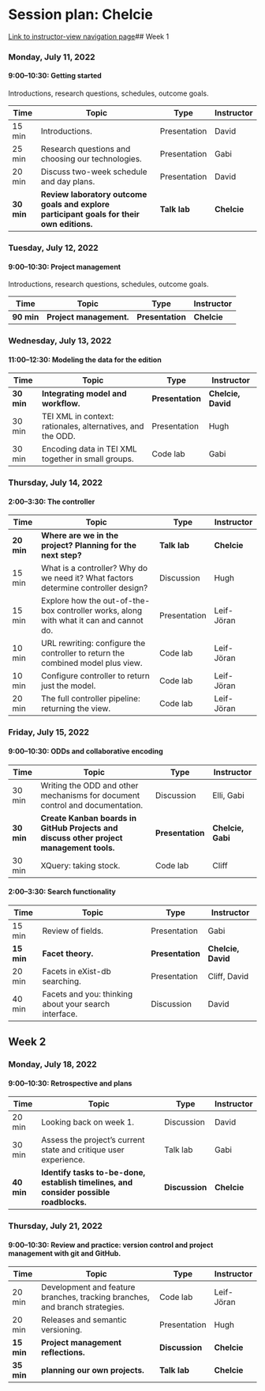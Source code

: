 # Session plan: Chelcie

[Link to instructor-view navigation page](daily_instructor_view.md)## Week 1

### Monday, July 11, 2022

#### 9:00–10:30: Getting started

Introductions, research questions, schedules, outcome goals. 

Time | Topic | Type | Instructor
---- | ---- | ---- | ---- 
15 min | Introductions. | Presentation | David
25 min | Research questions and choosing our technologies. | Presentation | Gabi
20 min | Discuss two-week schedule and day plans. | Presentation | David
**30 min** | **Review laboratory outcome goals and explore participant goals for their own editions.** | **Talk lab** | **Chelcie**

### Tuesday, July 12, 2022

#### 9:00–10:30: Project management

Introductions, research questions, schedules, outcome goals. 

Time | Topic | Type | Instructor
---- | ---- | ---- | ---- 
**90 min** | **Project management.** | **Presentation** | **Chelcie**

### Wednesday, July 13, 2022

#### 11:00–12:30: Modeling the data for the edition

Time | Topic | Type | Instructor
---- | ---- | ---- | ---- 
**30 min** | **Integrating model and workflow.** | **Presentation** | **Chelcie, David**
30 min | TEI XML in context: rationales, alternatives, and the ODD. | Presentation | Hugh
30 min | Encoding data in TEI XML together in small groups. | Code lab | Gabi

### Thursday, July 14, 2022

#### 2:00–3:30: The controller

Time | Topic | Type | Instructor
---- | ---- | ---- | ---- 
**20 min** | **Where are we in the project? Planning for the next step?** | **Talk lab** | **Chelcie**
15 min | What is a controller? Why do we need it? What factors determine controller design? | Discussion | Hugh
15 min | Explore how the out-of-the-box controller works, along with what it can and cannot do. | Presentation | Leif-Jöran
10 min | URL rewriting: configure the controller to return the combined model plus view. | Code lab | Leif-Jöran
10 min | Configure controller to return just the model. | Code lab | Leif-Jöran
20 min | The full controller pipeline: returning the view. | Code lab | Leif-Jöran

### Friday, July 15, 2022

#### 9:00–10:30: ODDs and collaborative encoding

Time | Topic | Type | Instructor
---- | ---- | ---- | ---- 
30 min | Writing the ODD and other mechanisms for document control and documentation. | Discussion | Elli, Gabi
**30 min** | **Create Kanban boards in GitHub Projects and discuss other project management tools.** | **Presentation** | **Chelcie, Gabi**
30 min | XQuery: taking stock. | Code lab | Cliff

#### 2:00–3:30: Search functionality

Time | Topic | Type | Instructor
---- | ---- | ---- | ---- 
15 min | Review of fields. | Presentation | Gabi
**15 min** | **Facet theory.** | **Presentation** | **Chelcie, David**
20 min | Facets in eXist-db searching. | Presentation | Cliff, David
40 min | Facets and you: thinking about your search interface. | Discussion | David

## Week 2

### Monday, July 18, 2022

#### 9:00–10:30: Retrospective and plans

Time | Topic | Type | Instructor
---- | ---- | ---- | ---- 
20 min | Looking back on week 1. | Discussion | David
30 min | Assess the project’s current state and critique user experience. | Talk lab | Gabi
**40 min** | **Identify tasks to-be-done, establish timelines, and consider possible roadblocks.** | **Discussion** | **Chelcie**

### Thursday, July 21, 2022

#### 9:00–10:30: Review and practice: version control and project management with git and GitHub.

Time | Topic | Type | Instructor
---- | ---- | ---- | ---- 
20 min | Development and feature branches, tracking branches, and branch strategies. | Code lab | Leif-Jöran
20 min | Releases and semantic versioning. | Presentation | Hugh
**15 min** | **Project management reflections.** | **Discussion** | **Chelcie**
**35 min** | **planning our own projects.** | **Talk lab** | **Chelcie**

